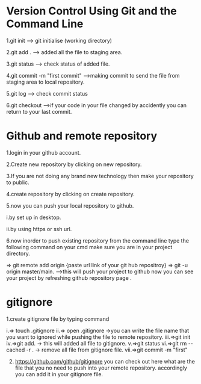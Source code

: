 
#  Version Control Using Git and the Command Line


1.git init    --> git initialise  (working directory)

2.git add .   --> added all the file to staging area.

3.git status   --> check status of added file.

4.git commit -m "first commit"   -->making commit to send the file from staging area to local repository.

5.git log   --> check commit status

6.git checkout  -->if your code in your file changed by accidently you can return to your last commit.

# Github and remote repository


1.login in your github account.

2.Create new repository by clicking on new repository.

3.If you are not doing any brand new technology then make your repository to public.

4.create repository by clicking on create repository.

5.now you can push your local repository to github.
  
  i.by set up in desktop.
  
  ii.by using https or ssh url.

6.now inorder to push existing repository from the command line type the following command on your cmd make sure you are in your project directory.
 
   => git remote add origin {paste url link of your git hub repositroy}
   => git -u origin master/main.   -->this will push your project to github now you can see your project by refreshing github repository page .



# gitignore
 
1.create gitignore file by typing command
  
   i.=> touch .gitignore
   ii.=> open .gitignore  ->you can write the file name that you want to ignored while pushing the file to remote repository.
   iii.=>git init
   iv.=>git add. -> this will added all file to gitignore.
   v.=>git status
   vi.=>git rm --cached -r .  -> remove all file from gitignore file.
   vii.=>git commit -m "first"

2. https://github.com/github/gitignore  you can check out here what are the file that you no need to push into your remote repository.
   accordingly you can add it in your gitignore file.
